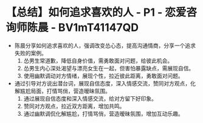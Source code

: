 # 【总结】如何追求喜欢的人 - P1 - 恋爱咨询师陈晨 - BV1mT41147QD

-   陈晨分享如何追求喜欢的人，强调改变怂心态，提高沟通情商，分享一个追求失败的案例。
    1.  怂男生常道歉，降低自身价值，需勇敢面对问题，给彼此机会。
    2.  怂男生内心深处渴望与漂亮女生在一起，但害怕暴露缺点，需展现自信。
    3.  使用幽默调动对方情绪，展现个性，拉近彼此距离，勇敢面对问题。
-   通过引导对方说出潜台词，展现自信态度，深入情感交流，赞同对方观点，化解尴尬局面，打情骂俏，营造暧昧氛围。
    1.  通过展现自信态度和深入情感交流，给对方留下好印象。
    2.  赞同对方观点，拉近双方距离，增加共鸣。
    3.  通过幽默调侃化解尴尬，打情骂俏，营造暧昧氛围，增加互动乐趣。